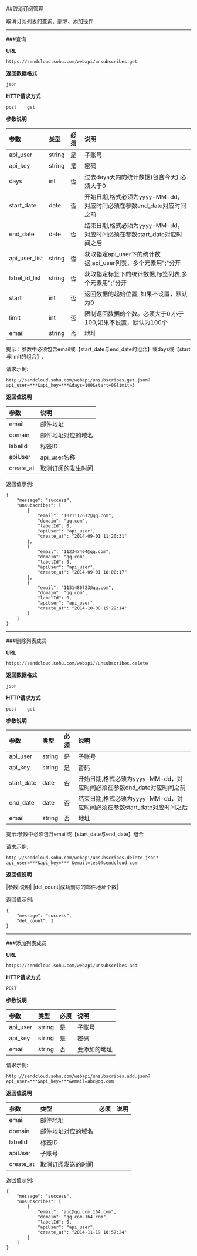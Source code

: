 ##取消订阅管理
    
取消订阅列表的查询、删除、添加操作
     
- - -
###查询
     
**URL**
```  
https://sendcloud.sohu.com/webapi/unsubscribes.get
```
   
**返回数据格式** 
```
json
```
     
**HTTP请求方式**   
```
post    get
```
    
**参数说明**    
    
|参数|类型|必须|说明|
|:---|:---|:---|:---|  
|api_user|string|是|子账号|
|api_key|string|是|密码|
|days|int|否|过去days天内的统计数据(包含今天),必须大于0|
|start_date|date|否|开始日期,格式必须为yyyy-MM-dd，对应时间必须在参数end_date对应时间之前|
|end_date|date|否|结束日期,格式必须为yyyy-MM-dd，对应时间必须在参数start_date对应时间之后|
|api_user_list|string|否|获取指定api_user下的统计数据,api_user列表，多个元素用";"分开|
|label_id_list|string|否|获取指定标签下的统计数据,标签列表,多个元素用";"分开|  
|start|int|否|返回数据的起始位置, 如果不设置，默认为0|
|limit|int|否|限制返回数据的个数。必须大于0,小于100,如果不设置，默认为100个| 
|email|string|否|地址|查询某地址在取消订阅列表中的详情|
    
提示：参数中必须包含email或【start_date与end_date的组合】或days或【start与limit的组合】.
    
请求示例:
```
http://sendcloud.sohu.com/webapi/unsubscribes.get.json?api_user=***&api_key=***&days=100&start=0&limit=3 
```
    
**返回值说明**    
    
|参数|说明|
|:---|:---|
|email|邮件地址|
|domain|邮件地址对应的域名|
|labelId|标签ID|
|apiUser|api_user名称|
|create_at|取消订阅的发生时间|
    
返回值示例:
```
{
    "message": "success",
    "unsubscribes": [
        {
            "email": "1071117612@qq.com",
            "domain": "qq.com",
            "labelId": 0,
            "apiUser": "api_user",
            "create_at": "2014-09-01 11:20:31"
        },
        {
            "email": "112347404@qq.com",
            "domain": "qq.com",
            "labelId": 0,
            "apiUser": "api_user",
            "create_at": "2014-09-01 18:00:17"
        },
        {
            "email": "1131480723@qq.com",
            "domain": "qq.com",
            "labelId": 0,
            "apiUser": "api_user",
            "create_at": "2014-10-08 15:22:14"
        }
    ]
}
```
    
- - - 
    
###删除列表成员
    
**URL**
```
https://sendcloud.sohu.com/webapi//unsubscribes.delete
```
    
**返回数据格式**
```
json
```
    
**HTTP请求方式** 
```
post    get 
```
    
**参数说明**

|参数|类型|必须|说明|
|:---|:---|:---|:---|  
|api_user|string|是|子账号|
|api_key|string|是|密码|
|start_date|date|否|开始日期,格式必须为yyyy-MM-dd，对应时间必须在参数end_date对应时间之前|
|end_date|date|否|结束日期,格式必须为yyyy-MM-dd，对应时间必须在参数start_date对应时间之后|
|email|string|否|地址|要删除的地址|
    
提示:参数中必须包含email或【start_date与end_date】组合
    
请求示例:
```
http://sendcloud.sohu.com/webapi/unsubscribes.delete.json?api_user=***&api_key=*** &email=test@sendcloud.com 
```
    
**返回值说明**    
    
|参数|说明|
|del_count|成功删除的邮件地址个数|
    
返回值示例:
```
{
    "message": "success",
    "del_count": 1
}
```

- - -
   
###添加列表成员
    
**URL**
```
https://sendcloud.sohu.com/webapi/unsubscribes.add
```
    
**HTTP请求方式** 
```
POST
```
      
**参数说明**    
    
|参数|类型|必须|说明|
|:---|:---|:---|:---| 
|api_user|string|是|子账号| 
|api_key|string|是|密码| 
|email|string|否|要添加的地址|
    
请求示例:
    
```
http://sendcloud.sohu.com/webapi/unsubscribes.add.json?api_user=***&api_key=***&email=abc@qq.com  
```
    
**返回值说明**      
    
|参数|类型|必须|说明|  
|:---|:---|:---|:---| 
|email|邮件地址|
|domain|邮件地址对应的域名|
|labelId|标签ID|
|apiUser|子账号|
|create_at|取消订阅发送的时间|
    
返回值示例:
```
{
    "message": "success",
    "unsubscribes": [
        {
            "email": "abc@qq.com.164.com",
            "domain": "qq.com.164.com",
            "labelId": 0,
            "apiUser": "api_user",
            "create_at": "2014-11-19 10:57:24"
        }
    ]
}
```





